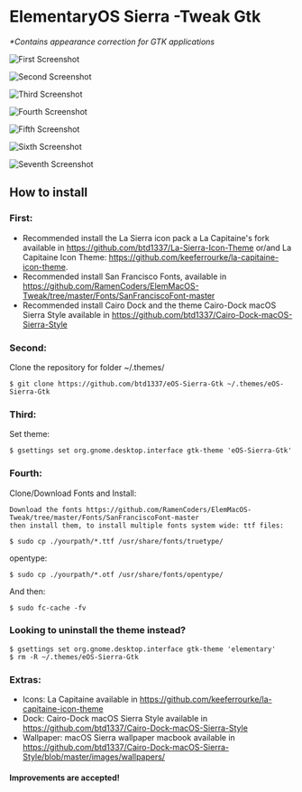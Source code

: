 # ElementaryOS Sierra -Tweak Gtk


_*Contains appearance correction for GTK applications_


![First Screenshot](https://raw.githubusercontent.com/btd1337/eOS-Sierra-Gtk/master/screenshots/screenshot1.png)


![Second Screenshot](https://raw.githubusercontent.com/btd1337/eOS-Sierra-Gtk/master/screenshots/screenshot2.png)


![Third Screenshot](https://raw.githubusercontent.com/btd1337/eOS-Sierra-Gtk/master/screenshots/screenshot3.png)


![Fourth Screenshot](https://raw.githubusercontent.com/btd1337/eOS-Sierra-Gtk/master/screenshots/screenshot4.png)


![Fifth Screenshot](https://raw.githubusercontent.com/btd1337/eOS-Sierra-Gtk/master/screenshots/screenshot5.png)


![Sixth Screenshot](https://raw.githubusercontent.com/btd1337/eOS-Sierra-Gtk/master/screenshots/screenshot6.png)


![Seventh Screenshot](https://raw.githubusercontent.com/btd1337/eOS-Sierra-Gtk/master/screenshots/screenshot7.png)



## How to install

### First:
 * Recommended install the La Sierra icon pack a La Capitaine's fork available in https://github.com/btd1337/La-Sierra-Icon-Theme or/and La Capitaine Icon Theme: https://github.com/keeferrourke/la-capitaine-icon-theme.
 * Recommended install San Francisco Fonts, available in https://github.com/RamenCoders/ElemMacOS-Tweak/tree/master/Fonts/SanFranciscoFont-master
 * Recommended install Cairo Dock and the theme Cairo-Dock macOS Sierra Style available in https://github.com/btd1337/Cairo-Dock-macOS-Sierra-Style


### Second:
Clone the repository for folder ~/.themes/

    $ git clone https://github.com/btd1337/eOS-Sierra-Gtk ~/.themes/eOS-Sierra-Gtk

### Third:
Set theme:

    $ gsettings set org.gnome.desktop.interface gtk-theme 'eOS-Sierra-Gtk'
    
### Fourth:
Clone/Download Fonts and Install:

    Download the fonts https://github.com/RamenCoders/ElemMacOS-Tweak/tree/master/Fonts/SanFranciscoFont-master
    then install them, to install multiple fonts system wide: ttf files:

    $ sudo cp ./yourpath/*.ttf /usr/share/fonts/truetype/  
      
   opentype:

    $ sudo cp ./yourpath/*.otf /usr/share/fonts/opentype/
   And then:

    $ sudo fc-cache -fv


### Looking to uninstall the theme instead?
    $ gsettings set org.gnome.desktop.interface gtk-theme 'elementary'
    $ rm -R ~/.themes/eOS-Sierra-Gtk


### Extras:
 * Icons: La Capitaine available in https://github.com/keeferrourke/la-capitaine-icon-theme
 * Dock: Cairo-Dock macOS Sierra Style available in https://github.com/btd1337/Cairo-Dock-macOS-Sierra-Style
 * Wallpaper: macOS Sierra wallpaper macbook available in https://github.com/btd1337/Cairo-Dock-macOS-Sierra-Style/blob/master/images/wallpapers/




#### Improvements are accepted!
